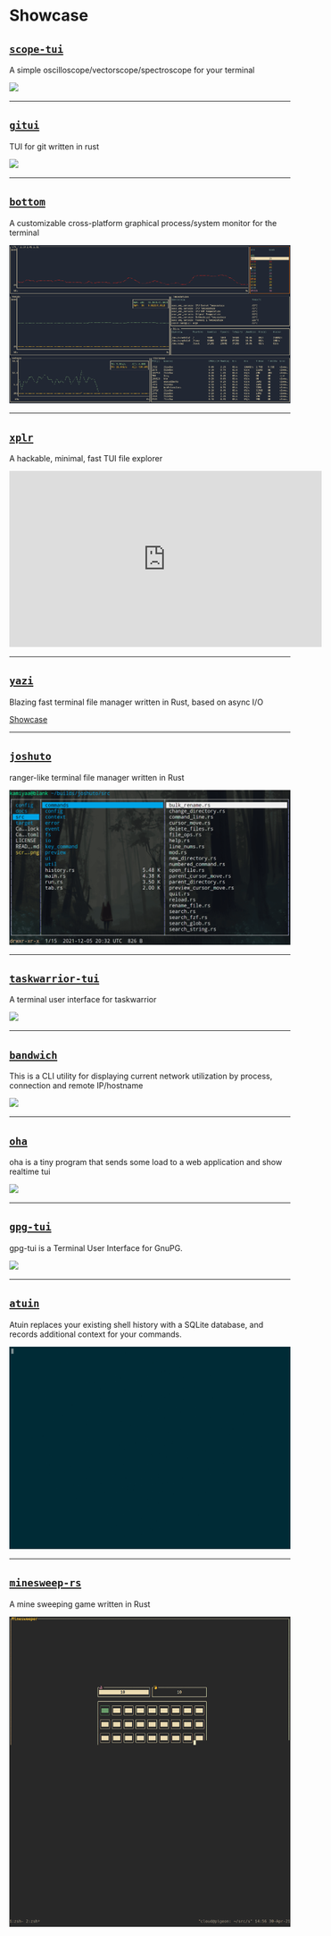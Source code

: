 # Showcase

## [`scope-tui`](https://github.com/alemidev/scope-tui)

A simple oscilloscope/vectorscope/spectroscope for your terminal

![](https://camo.githubusercontent.com/144d96875a367bd55d8cc2343da2479aefea9925106b71d9e73aa9bebc57c33f/68747470733a2f2f63646e2e616c656d692e6465762f73636f70652d7475692d776964652e706e67)

---

## [`gitui`](https://github.com/extrawurst/gitui)

TUI for git written in rust

![](https://github.com/extrawurst/gitui/blob/master/demo.gif?raw=true)

---

## [`bottom`](https://github.com/ClementTsang/bottom/)

A customizable cross-platform graphical process/system monitor for the terminal

![](https://github.com/ClementTsang/bottom/blob/master/assets/demo.gif?raw=true)

---

## [`xplr`](https://github.com/sayanarijit/xplr)

A hackable, minimal, fast TUI file explorer

<iframe width="560" height="315" src="https://www.youtube.com/embed/QJaEMeVo9Uw?si=3mzY7GZ1ZuLuiMCr" title="YouTube video player" frameborder="0" allow="accelerometer; autoplay; clipboard-write; encrypted-media; gyroscope; picture-in-picture; web-share" allowfullscreen></iframe>

---

## [`yazi`](https://yazi-rs.github.io/docs)

Blazing fast terminal file manager written in Rust, based on async I/O

[Showcase](https://yazi-rs.github.io/docs/showcase)

---

## [`joshuto`](https://github.com/kamiyaa/joshuto)

ranger-like terminal file manager written in Rust

![](https://github.com/kamiyaa/joshuto/raw/main/screenshot.png?raw=true)

---

## [`taskwarrior-tui`](https://github.com/kdheepak/taskwarrior-tui)

A terminal user interface for taskwarrior

![](https://user-images.githubusercontent.com/1813121/159858280-3ca31e9a-fc38-4547-a92d-36a7758cf5dc.gif)

---

## [`bandwich`](https://github.com/imsnif/bandwhich)

This is a CLI utility for displaying current network utilization by process, connection and remote IP/hostname

![](https://github.com/imsnif/bandwhich/raw/main/demo.gif?raw=true)

---

## [`oha`](https://github.com/hatoo/oha/)

oha is a tiny program that sends some load to a web application and show realtime tui

![](https://github.com/hatoo/oha/blob/master/demo.gif?raw=true)

---

## [`gpg-tui`](https://github.com/orhun/gpg-tui)

gpg-tui is a Terminal User Interface for GnuPG.

![](https://github.com/orhun/gpg-tui/blob/master/demo/gpg-tui-scrolling_rows.gif?raw=true)

---

## [`atuin`](https://github.com/atuinsh/atuin)

Atuin replaces your existing shell history with a SQLite database, and records additional context for your commands.

![](https://github.com/atuinsh/atuin/blob/main/demo.gif?raw=true)

---

## [`minesweep-rs`](https://github.com/cpcloud/minesweep-rs)

A mine sweeping game written in Rust

![](https://github.com/cpcloud/minesweep-rs/blob/main/demo.gif?raw=true)
